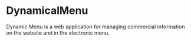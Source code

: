 # DynamicalMenu
Dynamic Menu is a web application for managing commercial information on the website and in the electronic menu.
